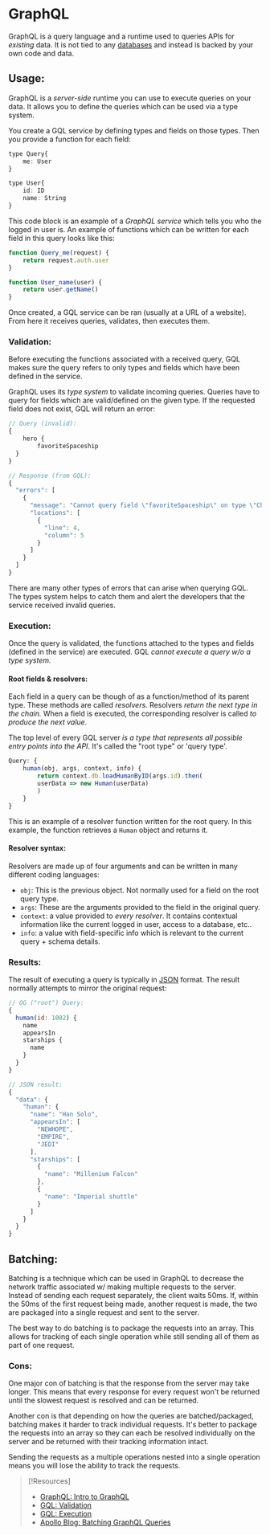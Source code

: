 
# GraphQL
GraphQL is a query language and a runtime used to queries APIs for *existing* data. It is not tied to any [databases](/coding/databases/DBMS.md) and instead is backed by your own code and data. 

## Usage:
GraphQL is a *server-side* runtime you can use to execute queries on your data. It allows you to define the queries which can be used via a type system.

You create a GQL service by defining types and fields on those types. Then you provide a function for each field:
```q
type Query{
	me: User
}

type User{
	id: ID
	name: String
}
```
This code block is an example of a *GraphQL service* which tells you who the logged in user is. An example of functions which can be written for each field in this query looks like this:
```js
function Query_me(request) {
	return request.auth.user
}

function User_name(user) {
	return user.getName()
}
```
Once created, a GQL service can be ran (usually at a URL of a website). From here it receives queries, validates, then executes them. 

### Validation:
Before executing the functions associated with a received query, GQL makes sure the query refers to only types and fields which have been defined in the service.

GraphQL uses its *type system* to validate incoming queries. Queries have to query for fields which are valid/defined on the given type. If the requested field does not exist, GQL will return an error:
```js
// Query (invalid):
{
	hero {
		favoriteSpaceship
  }
}

// Response (from GQL):
{
  "errors": [
    {
      "message": "Cannot query field \"favoriteSpaceship\" on type \"Character\".",
      "locations": [
        {
          "line": 4,
          "column": 5
        }
      ]
    }
  ]
}
```
There are many other types of errors that can arise when querying GQL. The types system helps to catch them and alert the developers that the service received invalid queries.

### Execution:
Once the query is validated, the functions attached to the types and fields (defined in the service) are executed. GQL *cannot execute a query w/o a type system.*

#### Root fields & resolvers:
Each field in a query can be though of as a function/method of its parent type. These methods are called *resolvers*. Resolvers *return the next type in the chain.* When a field is executed, the corresponding resolver is called *to produce the next value*.

The top level of every GQL server *is a type that represents all possible entry points into the API*. It's called the "root type" or 'query type'.
```js
Query: {
	human(obj, args, context, info) {
		return context.db.loadHumanByID(args.id).then(
		userData => new Human(userData)
		)
	}
}
```
This is an example of a resolver function written for the root query. In this example, the function retrieves a `Human` object and returns it.

#### Resolver syntax:
Resolvers are made up of four arguments and can be written in many different coding languages:
- `obj`: This is the previous object. Not normally used for a field on the root query type.
- `args`: These are the arguments provided to the field in the original query.
- `context`: a value provided to *every resolver*. It contains contextual information like the current logged in user, access to a database, etc..
- `info`: a value with field-specific info which is relevant to the current query + schema details.

### Results:
The result of executing a query is typically in [JSON](/coding/data-structures/JSON.md) format. The result normally attempts to mirror the original request:
```js
// OG ("root") Query:
{
  human(id: 1002) {
    name
    appearsIn
    starships {
      name
    }
  }
}

// JSON result:
{
  "data": {
    "human": {
      "name": "Han Solo",
      "appearsIn": [
        "NEWHOPE",
        "EMPIRE",
        "JEDI"
      ],
      "starships": [
        {
          "name": "Millenium Falcon"
        },
        {
          "name": "Imperial shuttle"
        }
      ]
    }
  }
}
```

## Batching:
Batching is a technique which can be used in GraphQL to decrease the network traffic associated w/ making multiple requests to the server. Instead of sending each request separately, the client waits 50ms. If, within the 50ms of the first request being made, another request is made, the two are packaged into a single request and sent to the server.

The best way to do batching is to package the requests into an array. This allows for tracking of each single operation while still sending all of them as part of one request.

### Cons:
One major con of batching is that the response from the server may take longer. This means that every response for every request won't be returned until the slowest request is resolved and can be returned.

Another con is that depending on how the queries are batched/packaged, batching makes it harder to track individual requests. It's better to package the requests into an array so they can each be resolved individually on the server and be returned with their tracking information intact.

Sending the requests as a multiple operations nested into a single operation means you will lose the ability to track the requests.

> [!Resources]
> - [GraphQL: Intro to GraphQL](https://graphql.org/learn/)
> - [GQL: Validation](https://graphql.org/learn/validation/)
> - [GQL: Execution](https://graphql.org/learn/execution/)
> - [Apollo Blog: Batching GraphQL Queries](https://www.apollographql.com/blog/apollo-client/performance/batching-client-graphql-queries/)

